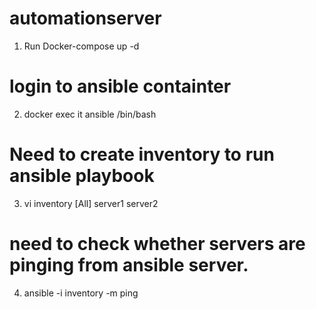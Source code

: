 # automationserver
1) Run Docker-compose up -d
# login to ansible containter
2) docker exec it ansible /bin/bash
# Need to create inventory to run ansible playbook 
3) vi inventory
      [All]
      server1
      server2
# need to check whether servers are pinging from ansible server.
4) ansible -i inventory -m ping

